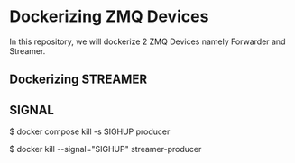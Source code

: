 # Dockerizing ZMQ Devices #
In this repository, we will dockerize 2 ZMQ Devices namely Forwarder and Streamer.

## Dockerizing STREAMER ##


## SIGNAL ##

$ docker compose kill -s SIGHUP producer

$ docker kill --signal="SIGHUP" streamer-producer
